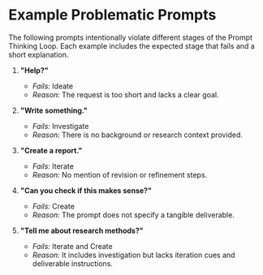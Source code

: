 # Example Problematic Prompts

The following prompts intentionally violate different stages of the Prompt Thinking Loop.
Each example includes the expected stage that fails and a short explanation.

1. **"Help?"**
   - *Fails:* Ideate
   - *Reason:* The request is too short and lacks a clear goal.

2. **"Write something."**
   - *Fails:* Investigate
   - *Reason:* There is no background or research context provided.

3. **"Create a report."**
   - *Fails:* Iterate
   - *Reason:* No mention of revision or refinement steps.

4. **"Can you check if this makes sense?"**
   - *Fails:* Create
   - *Reason:* The prompt does not specify a tangible deliverable.

5. **"Tell me about research methods?"**
   - *Fails:* Iterate and Create
   - *Reason:* It includes investigation but lacks iteration cues and deliverable instructions.
